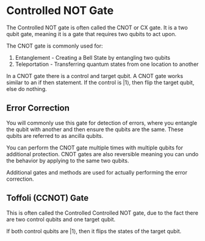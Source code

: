 # Controlled NOT Gate

The Controlled NOT gate is often called the CNOT or CX gate. It is a two qubit gate, meaning it is a gate that requires two qubits to act upon.

The CNOT gate is commonly used for:

1. Entanglement - Creating a Bell State by entangling two qubits
2. Teleportation - Transferring quantum states from one location to another

In a CNOT gate there is a control and target qubit. A CNOT gate works similar to an if then statement. If the control is |1⟩, then flip the target qubit, else do nothing.

## Error Correction

You will commonly use this gate for detection of errors, where you entangle the qubit with another and then ensure the qubits are the same. These qubits are referred to as ancilla qubits. 

You can perform the CNOT gate multiple times with multiple qubits for additional protection. CNOT gates are also reversible meaning you can undo the behavior by applying to the same two qubits.

Additional gates and methods are used for actually performing the error correction.

## Toffoli (CCNOT) Gate

This is often called the Controlled Controlled NOT gate, due to the fact there are two control qubits and one target qubit. 

If both control qubits are |1⟩, then it flips the states of the target qubit.